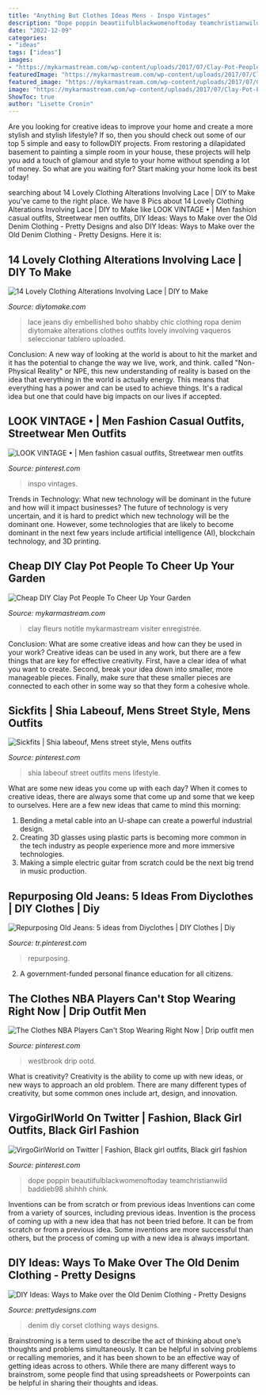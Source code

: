 ```yaml
---
title: "Anything But Clothes Ideas Mens - Inspo Vintages"
description: "Dope poppin beautiifulblackwomenoftoday teamchristianwild baddieb98 shihhh chink"
date: "2022-12-09"
categories:
- "ideas"
tags: ["ideas"]
images:
- "https://mykarmastream.com/wp-content/uploads/2017/07/Clay-Pot-People-8.jpg"
featuredImage: "https://mykarmastream.com/wp-content/uploads/2017/07/Clay-Pot-People-8.jpg"
featured_image: "https://mykarmastream.com/wp-content/uploads/2017/07/Clay-Pot-People-8.jpg"
image: "https://mykarmastream.com/wp-content/uploads/2017/07/Clay-Pot-People-8.jpg"
ShowToc: true
author: "Lisette Cronin"
---
```



Are you looking for creative ideas to improve your home and create a more stylish and stylish lifestyle? If so, then you should check out some of our top 5 simple and easy to followDIY projects. From restoring a dilapidated basement to painting a simple room in your house, these projects will help you add a touch of glamour and style to your home without spending a lot of money. So what are you waiting for? Start making your home look its best today!

	

		
searching about 14 Lovely Clothing Alterations Involving Lace | DIY to Make you've came to the right place. We have 8 Pics about 14 Lovely Clothing Alterations Involving Lace | DIY to Make like LOOK VINTAGE • | Men fashion casual outfits, Streetwear men outfits, DIY Ideas: Ways to Make over the Old Denim Clothing - Pretty Designs and also DIY Ideas: Ways to Make over the Old Denim Clothing - Pretty Designs. Here it is:
		
    
## 14 Lovely Clothing Alterations Involving Lace | DIY To Make

<img loading=lazy src="http://www.diytomake.com/wp-content/uploads/2016/11/Embellished-Jeans-Boho-Lace-Jeans.jpg" onerror="this.onerror=null;this.src='https://tse1.mm.bing.net/th?id=OIP.P30wJeI9-g4xzUfvtlugAQHaK-&amp;pid=15.1';" alt="14 Lovely Clothing Alterations Involving Lace | DIY to Make">

_Source: diytomake.com_

>lace jeans diy embellished boho shabby chic clothing ropa denim diytomake alterations clothes outfits lovely involving vaqueros seleccionar tablero uploaded. 

	

Conclusion:
A new way of looking at the world is about to hit the market and it has the potential to change the way we live, work, and think. called "Non-Physical Reality" or NPE, this new understanding of reality is based on the idea that everything in the world is actually energy. This means that everything has a power and can be used to achieve things. It's a radical idea but one that could have big impacts on our lives if accepted.

    
## LOOK VINTAGE • | Men Fashion Casual Outfits, Streetwear Men Outfits

<img loading=lazy src="https://i.pinimg.com/736x/ee/12/63/ee1263342f6c437a70ada312655b92ef.jpg" onerror="this.onerror=null;this.src='https://tse4.mm.bing.net/th?id=OIP.93LxP48o7RJruiT-Nl7njQHaJK&amp;pid=15.1';" alt="LOOK VINTAGE • | Men fashion casual outfits, Streetwear men outfits">

_Source: pinterest.com_

>inspo vintages. 

	

Trends in Technology: What new technology will be dominant in the future and how will it impact businesses?
The future of technology is very uncertain, and it is hard to predict which new technology will be the dominant one. However, some technologies that are likely to become dominant in the next few years include artificial intelligence (AI), blockchain technology, and 3D printing.

    
## Cheap DIY Clay Pot People To Cheer Up Your Garden

<img loading=lazy src="https://mykarmastream.com/wp-content/uploads/2017/07/Clay-Pot-People-8.jpg" onerror="this.onerror=null;this.src='https://tse4.mm.bing.net/th?id=OIP.O_WdukdtaXHOkw3IobHwVAHaNG&amp;pid=15.1';" alt="Cheap DIY Clay Pot People To Cheer Up Your Garden">

_Source: mykarmastream.com_

>clay fleurs notitle mykarmastream visiter enregistrée. 

	

Conclusion: What are some creative ideas and how can they be used in your work?
Creative ideas can be used in any work, but there are a few things that are key for effective creativity. First, have a clear idea of what you want to create. Second, break your idea down into smaller, more manageable pieces. Finally, make sure that these smaller pieces are connected to each other in some way so that they form a cohesive whole.

    
## Sickfits | Shia Labeouf, Mens Street Style, Mens Outfits

<img loading=lazy src="https://i.pinimg.com/736x/1c/ad/55/1cad55a7432c52c68a417474ed6c0867--lifestyle-online-military-style.jpg" onerror="this.onerror=null;this.src='https://tse4.mm.bing.net/th?id=OIP.P48yCHRz1rJrrIA0-DhkywDFEs&amp;pid=15.1';" alt="Sickfits | Shia labeouf, Mens street style, Mens outfits">

_Source: pinterest.com_

>shia labeouf street outfits mens lifestyle. 

	

What are some new ideas you come up with each day?
When it comes to creative ideas, there are always some that come up and some that we keep to ourselves. Here are a few new ideas that came to mind this morning: 
1. Bending a metal cable into an U-shape can create a powerful industrial design.
2. Creating 3D glasses using plastic parts is becoming more common in the tech industry as people experience more and more immersive technologies.
3. Making a simple electric guitar from scratch could be the next big trend in music production.

    
## Repurposing Old Jeans: 5 Ideas From Diyclothes | DIY Clothes | Diy

<img loading=lazy src="https://i.pinimg.com/736x/00/30/b1/0030b162a685f2f024154d79285fa634.jpg" onerror="this.onerror=null;this.src='https://tse2.mm.bing.net/th?id=OIP.RvLB5F2ZsOtSBp3uoDkClgHaKn&amp;pid=15.1';" alt="Repurposing Old Jeans: 5 ideas from Diyclothes | DIY Clothes | Diy">

_Source: tr.pinterest.com_

>repurposing. 

	

2. A government-funded personal finance education for all citizens.

    
## The Clothes NBA Players Can&#039;t Stop Wearing Right Now | Drip Outfit Men

<img loading=lazy src="https://i.pinimg.com/736x/d1/26/89/d1268936d9e17bf76e49f4700f50b756.jpg" onerror="this.onerror=null;this.src='https://tse3.mm.bing.net/th?id=OIP.iVE75ibvvZNqQETzxe1cUwHaLH&amp;pid=15.1';" alt="The Clothes NBA Players Can&#039;t Stop Wearing Right Now | Drip outfit men">

_Source: pinterest.com_

>westbrook drip ootd. 

	

What is creativity?
Creativity is the ability to come up with new ideas, or new ways to approach an old problem. There are many different types of creativity, but some common ones include art, design, and innovation.

    
## VirgoGirlWorld On Twitter | Fashion, Black Girl Outfits, Black Girl Fashion

<img loading=lazy src="https://i.pinimg.com/736x/72/b2/08/72b2086a647bd4125b41a6026eba7719.jpg" onerror="this.onerror=null;this.src='https://tse2.mm.bing.net/th?id=OIP.YFoMTHKX_VP_yHT5xCuJJgHaJ3&amp;pid=15.1';" alt="VirgoGirlWorld on Twitter | Fashion, Black girl outfits, Black girl fashion">

_Source: pinterest.com_

>dope poppin beautiifulblackwomenoftoday teamchristianwild baddieb98 shihhh chink. 

	

Inventions can be from scratch or from previous ideas
Inventions can come from a variety of sources, including previous ideas. Invention is the process of coming up with a new idea that has not been tried before. It can be from scratch or from a previous idea. Some inventions are more successful than others, but the process of coming up with a new idea is always important.

    
## DIY Ideas: Ways To Make Over The Old Denim Clothing - Pretty Designs

<img loading=lazy src="https://www.prettydesigns.com/wp-content/uploads/2014/04/Denim-Corset.jpg" onerror="this.onerror=null;this.src='https://tse2.mm.bing.net/th?id=OIP.7wxsvKK7jy0wdIEkjnTXWgHaI1&amp;pid=15.1';" alt="DIY Ideas: Ways to Make over the Old Denim Clothing - Pretty Designs">

_Source: prettydesigns.com_

>denim diy corset clothing ways designs. 

	

Brainstroming is a term used to describe the act of thinking about one’s thoughts and problems simultaneously. It can be helpful in solving problems or recalling memories, and it has been shown to be an effective way of getting ideas across to others. While there are many different ways to brainstrom, some people find that using spreadsheets or Powerpoints can be helpful in sharing their thoughts and ideas.

